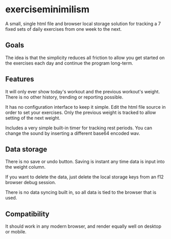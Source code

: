 # exerciseminimilism
A small, single html file and browser local storage solution for tracking a 7 fixed sets of daily exercises from one week to the next.

## Goals
The idea is that the simplicity reduces all friction to allow you get started on the exercises each day and continue the program long-term.

## Features
It will only ever show today's workout and the previous workout's weight. There is no other history, trending or reporting possible. 

It has no configuration interface to keep it simple. Edit the html file source in order to set your exercises. Only the previous weight is tracked to allow setting of the next weight.

Includes a very simple built-in timer for tracking rest periods. You can change the sound by inserting a different base64 encoded wav.

## Data storage
There is no save or undo button. Saving is instant any time data is input into the weight column. 

If you want to delete the data, just delete the local storage keys from an f12 browser debug session. 

There is no data syncing built in, so all data is tied to the browser that is used.

## Compatibility
It should work in any modern browser, and render equally well on desktop or mobile.
